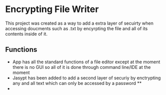 # Encrypting File Writer

This project was created as a way to add a extra layer of secuirty when accessing doucments such as .txt by encyrpting the file and all of its contents inside of it.

## Functions
* App has all the standard functions of a file editor except at the moment there is no GUI so all of it is done through command line/IDE at the moment
* Jasypt has been added to add a second layer of securiy by enctrypting any and all text which can only be accessed by a password
**
*
